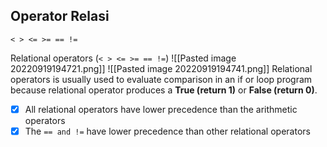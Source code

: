 ## Operator Relasi
`< > <= >= == !=`

Relational operators (`< > <= >= == !=`)
  ![[Pasted image 20220919194721.png]]  ![[Pasted image 20220919194741.png]]
  Relational operators is usually used to evaluate comparison in an if or loop program because relational operator produces a **True (return 1)** or **False (return 0)**. 
  - [x] All relational operators have lower precedence than the arithmetic operators
  - [x] The `== and !=` have lower precedence than other relational operators